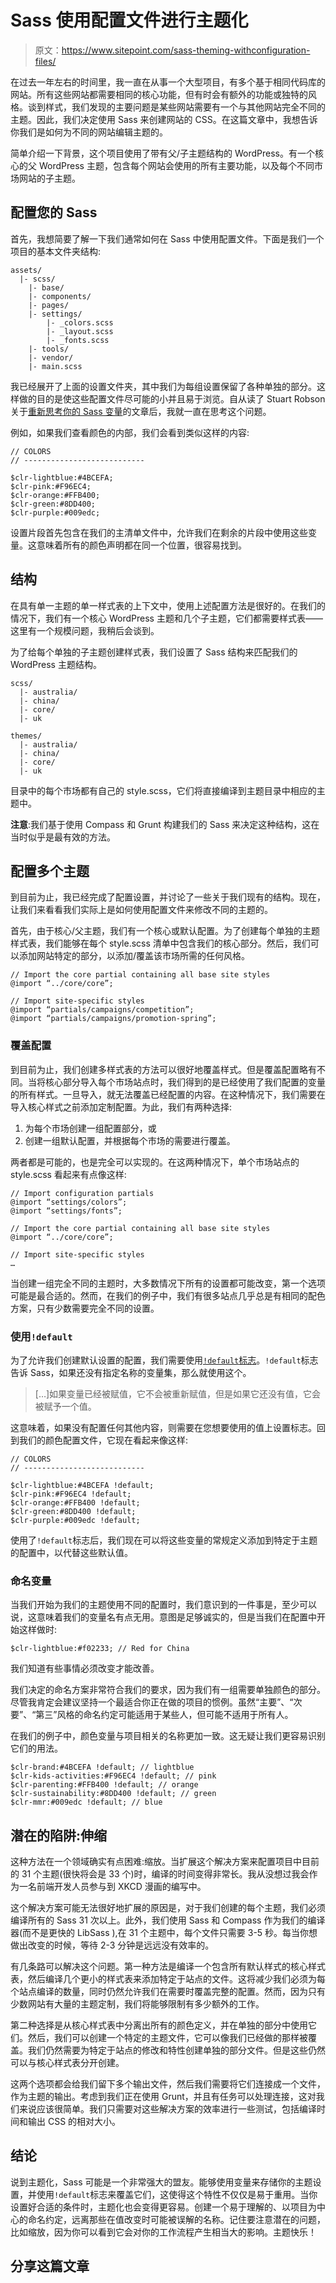 # Sass 使用配置文件进行主题化

> 原文：<https://www.sitepoint.com/sass-theming-withconfiguration-files/>

在过去一年左右的时间里，我一直在从事一个大型项目，有多个基于相同代码库的网站。所有这些网站都需要相同的核心功能，但有时会有额外的功能或独特的风格。谈到样式，我们发现的主要问题是某些网站需要有一个与其他网站完全不同的主题。因此，我们决定使用 Sass 来创建网站的 CSS。在这篇文章中，我想告诉你我们是如何为不同的网站编辑主题的。

简单介绍一下背景，这个项目使用了带有父/子主题结构的 WordPress。有一个核心的父 WordPress 主题，包含每个网站会使用的所有主要功能，以及每个不同市场网站的子主题。

## 配置您的 Sass

首先，我想简要了解一下我们通常如何在 Sass 中使用配置文件。下面是我们一个项目的基本文件夹结构:

```
assets/
  |- scss/
    |- base/
    |- components/
    |- pages/
    |- settings/
        |- _colors.scss
        |- _layout.scss
        |- _fonts.scss
    |- tools/
    |- vendor/
    |- main.scss
```

我已经展开了上面的设置文件夹，其中我们为每组设置保留了各种单独的部分。这样做的目的是使这些配置文件尽可能的小并且易于浏览。自从读了 Stuart Robson 关于[重新思考你的 Sass 变量](http://alwaystwisted.com/articles/rethinking-your-sass-variables)的文章后，我就一直在思考这个问题。

例如，如果我们查看颜色的内部，我们会看到类似这样的内容:

```
// COLORS
// ---------------------------

$clr-lightblue:#4BCEFA;
$clr-pink:#F96EC4;
$clr-orange:#FFB400;
$clr-green:#8DD400;
$clr-purple:#009edc;
```

设置片段首先包含在我们的主清单文件中，允许我们在剩余的片段中使用这些变量。这意味着所有的颜色声明都在同一个位置，很容易找到。

## 结构

在具有单一主题的单一样式表的上下文中，使用上述配置方法是很好的。在我们的情况下，我们有一个核心 WordPress 主题和几个子主题，它们都需要样式表——这里有一个规模问题，我稍后会谈到。

为了给每个单独的子主题创建样式表，我们设置了 Sass 结构来匹配我们的 WordPress 主题结构。

```
scss/
  |- australia/
  |- china/
  |- core/
  |- uk

themes/
  |- australia/
  |- china/
  |- core/
  |- uk
```

目录中的每个市场都有自己的 style.scss，它们将直接编译到主题目录中相应的主题中。

**注意**:我们基于使用 Compass 和 Grunt 构建我们的 Sass 来决定这种结构，这在当时似乎是最有效的方法。

## 配置多个主题

到目前为止，我已经完成了配置设置，并讨论了一些关于我们现有的结构。现在，让我们来看看我们实际上是如何使用配置文件来修改不同的主题的。

首先，由于核心/父主题，我们有一个核心或默认配置。为了创建每个单独的主题样式表，我们能够在每个 style.scss 清单中包含我们的核心部分。然后，我们可以添加网站特定的部分，以添加/覆盖该市场所需的任何风格。

```
// Import the core partial containing all base site styles
@import “../core/core”;

// Import site-specific styles
@import “partials/campaigns/competition”;
@import “partials/campaigns/promotion-spring”;
```

### 覆盖配置

到目前为止，我们创建多样式表的方法可以很好地覆盖样式。但是覆盖配置略有不同。当将核心部分导入每个市场站点时，我们得到的是已经使用了我们配置的变量的所有样式。一旦导入，就无法覆盖已经配置的内容。在这种情况下，我们需要在导入核心样式之前添加定制配置。为此，我们有两种选择:

1.  为每个市场创建一组配置部分，或
2.  创建一组默认配置，并根据每个市场的需要进行覆盖。

两者都是可能的，也是完全可以实现的。在这两种情况下，单个市场站点的 style.scss 看起来有点像这样:

```
// Import configuration partials
@import “settings/colors”;
@import “settings/fonts”;

// Import the core partial containing all base site styles
@import “../core/core”;

// Import site-specific styles
…
```

当创建一组完全不同的主题时，大多数情况下所有的设置都可能改变，第一个选项可能是最合适的。然而，在我们的例子中，我们有很多站点几乎总是有相同的配色方案，只有少数需要完全不同的设置。

### 使用`!default`

为了允许我们创建默认设置的配置，我们需要使用[`!default`标志](https://robots.thoughtbot.com/sass-default)。`!default`标志告诉 Sass，如果还没有指定名称的变量集，那么就使用这个。

> […]如果变量已经被赋值，它不会被重新赋值，但是如果它还没有值，它会被赋予一个值。

这意味着，如果没有配置任何其他内容，则需要在您想要使用的值上设置标志。回到我们的颜色配置文件，它现在看起来像这样:

```
// COLORS
// ---------------------------

$clr-lightblue:#4BCEFA !default;
$clr-pink:#F96EC4 !default;
$clr-orange:#FFB400 !default;
$clr-green:#8DD400 !default;
$clr-purple:#009edc !default;
```

使用了`!default`标志后，我们现在可以将这些变量的常规定义添加到特定于主题的配置中，以代替这些默认值。

### 命名变量

当我们开始为我们的主题使用不同的配置时，我们意识到的一件事是，至少可以说，这意味着我们的变量名有点无用。意图是足够诚实的，但是当我们在配置中开始这样做时:

```
$clr-lightblue:#f02233; // Red for China
```

我们知道有些事情必须改变才能改善。

我们决定的命名方案非常符合我们的要求，因为我们有一组需要单独颜色的部分。尽管我肯定会建议坚持一个最适合你正在做的项目的惯例。虽然“主要”、“次要”、“第三”风格的命名约定可能适用于某些人，但可能不适用于所有人。

在我们的例子中，颜色变量与项目相关的名称更加一致。这无疑让我们更容易识别它们的用法。

```
$clr-brand:#4BCEFA !default; // lightblue
$clr-kids-activities:#F96EC4 !default; // pink
$clr-parenting:#FFB400 !default; // orange
$clr-sustainability:#8DD400 !default; // green
$clr-mmr:#009edc !default; // blue
```

## 潜在的陷阱:伸缩

这种方法在一个领域确实有点困难:缩放。当扩展这个解决方案来配置项目中目前的 31 个主题(很快将会是 33 个)时，编译的时间变得非常长。我从没想过我会作为一名前端开发人员参与到 XKCD 漫画的编写中。

这个解决方案可能无法很好地扩展的原因是，对于我们创建的每个主题，我们必须编译所有的 Sass 31 次以上。此外，我们使用 Sass 和 Compass 作为我们的编译器(而不是更快的 LibSass ),在 31 个主题中，每个文件只需要 3-5 秒。每当你想做出改变的时候，等待 2-3 分钟是远远没有效率的。

有几条路可以解决这个问题。第一种方法是编译一个包含所有默认样式的核心样式表，然后编译几个更小的样式表来添加特定于站点的文件。这将减少我们必须为每个站点编译的数量，同时仍然允许我们在需要时覆盖完整的配置。然而，因为只有少数网站有大量的主题定制，我们将能够限制有多少额外的工作。

第二种选择是从核心样式表中分离出所有的颜色定义，并在单独的部分中使用它们。然后，我们可以创建一个特定的主题文件，它可以像我们已经做的那样被覆盖。我们仍然需要为特定于站点的修改和特性创建单独的部分文件。但是这些仍然可以与核心样式表分开创建。

这两个选项都会给我们留下多个输出文件，然后我们需要将它们连接成一个文件，作为主题的输出。考虑到我们正在使用 Grunt，并且有任务可以处理连接，这对我们来说应该很简单。我们只需要对这些解决方案的效率进行一些测试，包括编译时间和输出 CSS 的相对大小。

## 结论

说到主题化，Sass 可能是一个非常强大的盟友。能够使用变量来存储你的主题设置，并使用`!default`标志来覆盖它们，这使得这个特性不仅仅是易于重用。当你设置好合适的条件时，主题化也会变得更容易。创建一个易于理解的、以项目为中心的命名约定，远离那些在值改变时可能被误解的名称。记住要注意潜在的问题，比如缩放，因为你可以看到它会对你的工作流程产生相当大的影响。主题快乐！

## 分享这篇文章